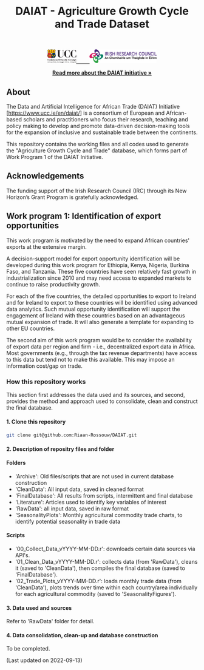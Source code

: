 
<h1 align="center">DAIAT - Agriculture Growth Cycle and Trade Dataset</h1>

<!-- HEADER -->

<br />
<p align="center">
  <a href="#">
    <img alt="Light" src="/Documents/ucc_logo_irish.svg" width="15%">
&nbsp; &nbsp; &nbsp; &nbsp;
  <img alt="Dark" src="/Documents/IRC LOGO_RGB.jpg" width="35%">
  </a>
  <br />
 <p align="center">
    <a href="https://www.ucc.ie/en/daiat/"><strong>Read more about the DAIAT initiative »</strong></a>
    <br />
  </p>
</p>

<!-- CONTENT -->

## About
The Data and Artificial Intelligence for African Trade (DAIAT) Initiative [https://www.ucc.ie/en/daiat/] is a consortium of European and African-based scholars and practitioners who focus their research, teaching and policy making to develop and promote data-driven decision-making tools for the expansion of inclusive and sustainable trade between the continents.

This repository contains the working files and all codes used to generate the "Agriculture Growth Cycle and Trade" database, which forms part of Work Program 1 of the DAIAT Initiative.

## Acknowledgements
The funding support of the Irish Research Council (IRC) through its New Horizon’s Grant Program is gratefully acknowledged.

## Work program 1: Identification of export opportunities
This work program is motivated by the need to expand African countries' exports at the extensive margin.

A decision-support model for export opportunity identification will be developed during this work program for Ethiopia, Kenya, Nigeria, Burkina Faso,  and Tanzania. These five countries have seen relatively fast growth in industrialization since 2010 and may need access to expanded markets to continue to raise productivity growth. 

For each of the five countries, the detailed opportunities to export to Ireland and for Ireland to export to these countries will be identified using advanced data analytics. Such mutual opportunity identification will support the engagement of Ireland with these countries based on an advantageous mutual expansion of trade. It will also generate a template for expanding to other EU countries.

The second aim of this work program would be to consider the availability of export data per region and firm - i.e., decentralized export data in Africa. Most governments (e.g., through the tax revenue departments) have access to this data but tend not to make this available. This may impose an information cost/gap on trade.

### How this repository works
This section first addresses the data used and its sources, and second, provides the method and approach used to consolidate, clean and construct the final database.

#### 1. Clone this repository

```bash
git clone git@github.com:Riaan-Rossouw/DAIAT.git
```

#### 2. Description of repositry files and folder

#### Folders
* 'Archive': Old files/scripts that are not used in current database construction
* 'CleanData': All input data, saved in cleaned format
* 'FinalDatabase': All results from scripts, intermittent and final database
* 'Literature': Articles used to identify key variables of interest
* 'RawData': all input data, saved in raw format
* 'SeasonalityPlots': Monthly agricultural commodity trade charts, to identify potential seasonality in trade data

#### Scripts
* '00_Collect_Data_vYYYY-MM-DD.r': downloads certain data sources via API's.
* '01_Clean_Data_vYYYY-MM-DD.r': collects data (from 'RawData'), cleans it (saved to 'CleanData'), then compiles the final database (saved to 'FinalDatabase').
* '02_Trade_Plots_vYYYY-MM-DD.r': loads monthly trade data (from 'CleanData'), plots trends over time within each country/area individually for each agricultural commodity (saved to 'SeasonalityFigures').

#### 3. Data used and sources
Refer to 'RawData' folder for detail.

#### 4. Data consolidation, clean-up and database construction 
To be completed.

(Last updated on 2022-09-13)
